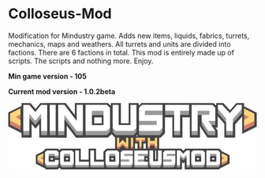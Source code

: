 # Colloseus-Mod
Modification for Mindustry game. Adds new items, liquids, fabrics, turrets, mechanics, maps and weathers.
All turrets and units are divided into factions. There are 6 factions in total. 
This mod is entirely made up of scripts. The scripts and nothing more. Enjoy. 

**Min game version - 105**

**Current mod version - 1.0.2beta**

![Logo](sprites-override/ui/logo.png)
